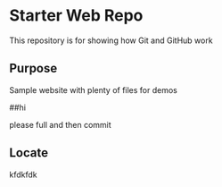 # Starter Web Repo

This repository is for showing how Git and GitHub work

## Purpose

Sample website with plenty of files for demos

##hi

please full and then commit

## Locate
kfdkfdk